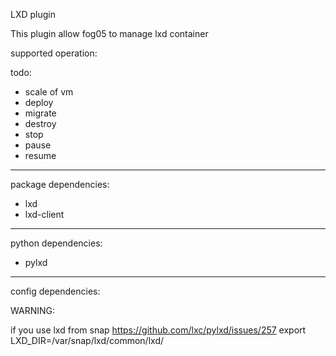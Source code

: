 LXD plugin

This plugin allow fog05 to manage lxd container

supported operation:


todo:

- scale of vm
- deploy
- migrate
- destroy
- stop
- pause
- resume

---
package dependencies:

- lxd
- lxd-client
---

python dependencies:

- pylxd


---

config dependencies:



WARNING:

if you use lxd from snap
https://github.com/lxc/pylxd/issues/257
export LXD_DIR=/var/snap/lxd/common/lxd/



